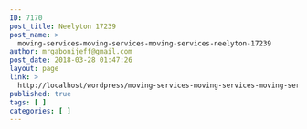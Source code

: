 ```yaml
---
ID: 7170
post_title: Neelyton 17239
post_name: >
  moving-services-moving-services-moving-services-neelyton-17239
author: mrgabonijeff@gmail.com
post_date: 2018-03-28 01:47:26
layout: page
link: >
  http://localhost/wordpress/moving-services-moving-services-moving-services-neelyton-17239/
published: true
tags: [ ]
categories: [ ]
---
```

